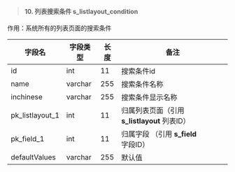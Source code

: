 > #### 10. 列表搜索条件 s_listlayout_condition

作用：系统所有的列表页面的搜索条件

| 字段名          | 字段类型 | 长度 | 备注                                         |
| --------------- | -------- | ---- | -------------------------------------------- |
| id              | int      | 11   | 搜索条件id                                   |
| name            | varchar  | 255  | 搜索条件名称                                 |
| inchinese       | varchar  | 255  | 搜索条件显示名称                             |
| pk_listlayout_1 | int      | 11   | 归属列表页面（引用 **s_listlayout** 列表ID） |
| pk_field_1      | int      | 11   | 归属字段 （引用 **s_field** 字段ID）         |
| defaultValues   | varchar  | 255  | 默认值                                       |